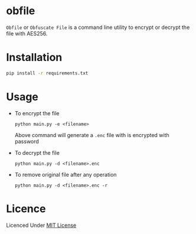 # obfile
`Obfile` or `Obfuscate File` is a command line utility to encrypt or decrypt the file with AES256.

# Installation
```bash
pip install -r requirements.txt
```

# Usage
- To encrypt the file
    ```
    python main.py -e <filename>
    ```
    Above command will generate a `.enc` file with is encrypted with password


- To decrypt the file
    ```
    python main.py -d <filename>.enc
    ```

- To remove original file after any operation
    ```
    python main.py -d <filename>.enc -r
    ```


# Licence 
Licenced Under [MIT License](LICENSE)